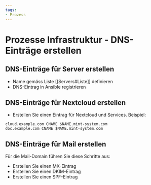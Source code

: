 ```yaml
---
tags:
- Prozess
---
```


# Prozesse Infrastruktur - DNS-Einträge erstellen

## DNS-Einträge für Server erstellen

* Name gemäss Liste [[Servers#Liste]] definieren
* DNS-Eintrag in Ansible registrieren

## DNS-Einträge für Nextcloud erstellen

* Erstellen Sie einen Eintrag für Nextcloud und Services. Beispiel:
```
cloud.example.com CNAME $NAME.mint-system.com
doc.example.com CNAME $NAME.mint-system.com
```
## DNS-Einträge für Mail erstellen

Für die Mail-Domain führen Sie diese Schritte aus:
* Erstellen Sie einen MX-Eintrag
* Erstellen Sie einen DKIM-Eintrag
* Erstellen Sie einen SPF-Eintrag